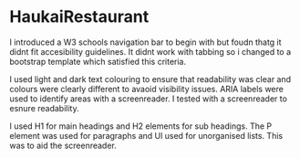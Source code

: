 # HaukaiRestaurant
I introduced a W3 schools navigation bar to begin with but foudn thatg it didnt fit accesibility guidelines. It didnt work with tabbing so i changed to a bootstrap template which satisfied this criteria. 

I used light and dark text colouring to ensure that readability was clear and colours were clearly different to avaoid visibility issues. ARIA labels were used to identify areas with a screenreader. I tested with a screenreader to esnure readability.

I used H1 for main headings and H2 elements for sub headings. The P element was used for paragraphs and Ul used for unorganised lists. This was to aid the screenreader.

